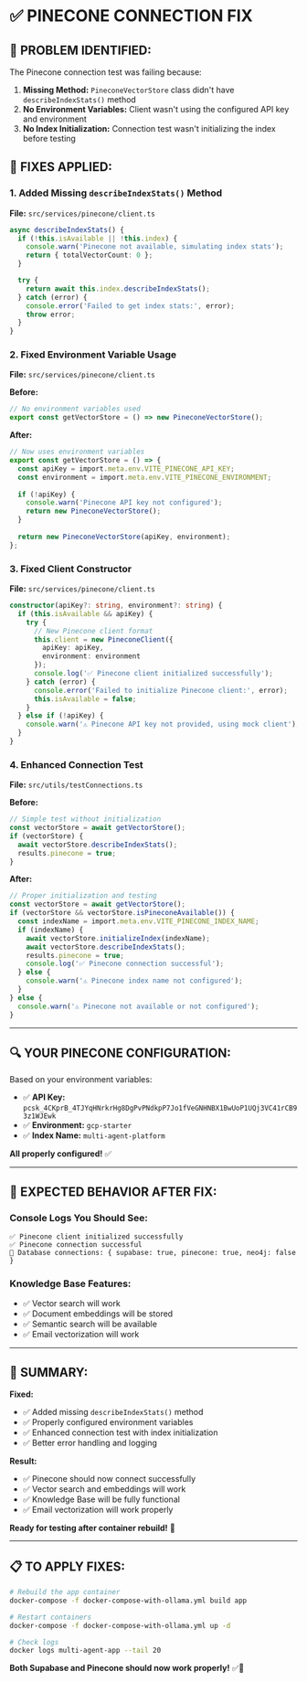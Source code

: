 # ✅ PINECONE CONNECTION FIX

## 🎯 **PROBLEM IDENTIFIED:**

The Pinecone connection test was failing because:

1. **Missing Method:** `PineconeVectorStore` class didn't have `describeIndexStats()` method
2. **No Environment Variables:** Client wasn't using the configured API key and environment
3. **No Index Initialization:** Connection test wasn't initializing the index before testing

## 🔧 **FIXES APPLIED:**

### **1. Added Missing `describeIndexStats()` Method**
**File:** `src/services/pinecone/client.ts`

```typescript
async describeIndexStats() {
  if (!this.isAvailable || !this.index) {
    console.warn('Pinecone not available, simulating index stats');
    return { totalVectorCount: 0 };
  }

  try {
    return await this.index.describeIndexStats();
  } catch (error) {
    console.error('Failed to get index stats:', error);
    throw error;
  }
}
```

### **2. Fixed Environment Variable Usage**
**File:** `src/services/pinecone/client.ts`

**Before:**
```typescript
// No environment variables used
export const getVectorStore = () => new PineconeVectorStore();
```

**After:**
```typescript
// Now uses environment variables
export const getVectorStore = () => {
  const apiKey = import.meta.env.VITE_PINECONE_API_KEY;
  const environment = import.meta.env.VITE_PINECONE_ENVIRONMENT;
  
  if (!apiKey) {
    console.warn('Pinecone API key not configured');
    return new PineconeVectorStore();
  }
  
  return new PineconeVectorStore(apiKey, environment);
};
```

### **3. Fixed Client Constructor**
**File:** `src/services/pinecone/client.ts`

```typescript
constructor(apiKey?: string, environment?: string) {
  if (this.isAvailable && apiKey) {
    try {
      // New Pinecone client format
      this.client = new PineconeClient({ 
        apiKey: apiKey,
        environment: environment 
      });
      console.log('✅ Pinecone client initialized successfully');
    } catch (error) {
      console.error('Failed to initialize Pinecone client:', error);
      this.isAvailable = false;
    }
  } else if (!apiKey) {
    console.warn('⚠️ Pinecone API key not provided, using mock client');
  }
}
```

### **4. Enhanced Connection Test**
**File:** `src/utils/testConnections.ts`

**Before:**
```typescript
// Simple test without initialization
const vectorStore = await getVectorStore();
if (vectorStore) {
  await vectorStore.describeIndexStats();
  results.pinecone = true;
}
```

**After:**
```typescript
// Proper initialization and testing
const vectorStore = await getVectorStore();
if (vectorStore && vectorStore.isPineconeAvailable()) {
  const indexName = import.meta.env.VITE_PINECONE_INDEX_NAME;
  if (indexName) {
    await vectorStore.initializeIndex(indexName);
    await vectorStore.describeIndexStats();
    results.pinecone = true;
    console.log('✅ Pinecone connection successful');
  } else {
    console.warn('⚠️ Pinecone index name not configured');
  }
} else {
  console.warn('⚠️ Pinecone not available or not configured');
}
```

---

## 🔍 **YOUR PINECONE CONFIGURATION:**

Based on your environment variables:
- ✅ **API Key:** `pcsk_4CKprB_4TJYqHNrkrHg8DgPvPNdkpP7Jo1fVeGNHNBX1BwUoP1UQj3VC41rCB93z1WJEwk`
- ✅ **Environment:** `gcp-starter`
- ✅ **Index Name:** `multi-agent-platform`

**All properly configured!** ✅

---

## 🚀 **EXPECTED BEHAVIOR AFTER FIX:**

### **Console Logs You Should See:**
```
✅ Pinecone client initialized successfully
✅ Pinecone connection successful
🔗 Database connections: { supabase: true, pinecone: true, neo4j: false }
```

### **Knowledge Base Features:**
- ✅ Vector search will work
- ✅ Document embeddings will be stored
- ✅ Semantic search will be available
- ✅ Email vectorization will work

---

## 🎯 **SUMMARY:**

**Fixed:**
- ✅ Added missing `describeIndexStats()` method
- ✅ Properly configured environment variables
- ✅ Enhanced connection test with index initialization
- ✅ Better error handling and logging

**Result:**
- ✅ Pinecone should now connect successfully
- ✅ Vector search and embeddings will work
- ✅ Knowledge Base will be fully functional
- ✅ Email vectorization will work properly

**Ready for testing after container rebuild!** 🚀

---

## 📋 **TO APPLY FIXES:**

```bash
# Rebuild the app container
docker-compose -f docker-compose-with-ollama.yml build app

# Restart containers
docker-compose -f docker-compose-with-ollama.yml up -d

# Check logs
docker logs multi-agent-app --tail 20
```

**Both Supabase and Pinecone should now work properly!** ✅🎯
